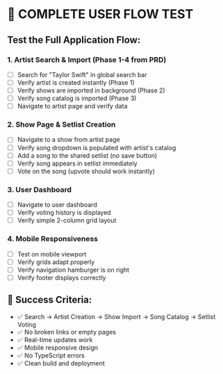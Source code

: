 # 🧪 COMPLETE USER FLOW TEST

## Test the Full Application Flow:

### **1. Artist Search & Import (Phase 1-4 from PRD)**
- [ ] Search for "Taylor Swift" in global search bar
- [ ] Verify artist is created instantly (Phase 1)
- [ ] Verify shows are imported in background (Phase 2)
- [ ] Verify song catalog is imported (Phase 3)
- [ ] Navigate to artist page and verify data

### **2. Show Page & Setlist Creation**
- [ ] Navigate to a show from artist page
- [ ] Verify song dropdown is populated with artist's catalog
- [ ] Add a song to the shared setlist (no save button)
- [ ] Verify song appears in setlist immediately
- [ ] Vote on the song (upvote should work instantly)

### **3. User Dashboard**
- [ ] Navigate to user dashboard
- [ ] Verify voting history is displayed
- [ ] Verify simple 2-column grid layout

### **4. Mobile Responsiveness**
- [ ] Test on mobile viewport
- [ ] Verify grids adapt properly
- [ ] Verify navigation hamburger is on right
- [ ] Verify footer displays correctly

## 🎯 **Success Criteria:**
- ✅ Search → Artist Creation → Show Import → Song Catalog → Setlist Voting
- ✅ No broken links or empty pages
- ✅ Real-time updates work
- ✅ Mobile responsive design
- ✅ No TypeScript errors
- ✅ Clean build and deployment
